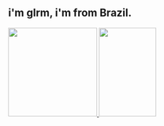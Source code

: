 ## i'm glrm, i'm from Brazil.

<div align="">
  
  <a href="https://github.com/glrmrissi">
    
  <img height="180em" src="https://github-readme-stats.vercel.app/api?username=glrmrissi&show_icons=true&theme=dark&include_all_commits=true&count_private=true"/>
   
  <img height="180em" img width="48%"  src="https://github-readme-stats.vercel.app/api/top-langs/?username=glrmrissi&layout=compact&langs_count=7&theme=dark"/>
    
</div>
 

